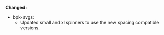 **Changed:**

- bpk-svgs:
  - Updated small and xl spinners to use the new spacing compatible versions.
